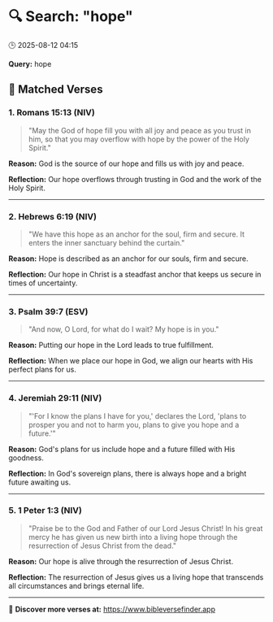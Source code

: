 # 🔍 Search: "hope"
🕒 2025-08-12 04:15

**Query:** hope

## 📖 Matched Verses

### 1. Romans 15:13 (NIV)
> "May the God of hope fill you with all joy and peace as you trust in him, so that you may overflow with hope by the power of the Holy Spirit."

**Reason:** God is the source of our hope and fills us with joy and peace.

**Reflection:** Our hope overflows through trusting in God and the work of the Holy Spirit.

---

### 2. Hebrews 6:19 (NIV)
> "We have this hope as an anchor for the soul, firm and secure. It enters the inner sanctuary behind the curtain."

**Reason:** Hope is described as an anchor for our souls, firm and secure.

**Reflection:** Our hope in Christ is a steadfast anchor that keeps us secure in times of uncertainty.

---

### 3. Psalm 39:7 (ESV)
> "And now, O Lord, for what do I wait? My hope is in you."

**Reason:** Putting our hope in the Lord leads to true fulfillment.

**Reflection:** When we place our hope in God, we align our hearts with His perfect plans for us.

---

### 4. Jeremiah 29:11 (NIV)
> "'For I know the plans I have for you,' declares the Lord, 'plans to prosper you and not to harm you, plans to give you hope and a future.'"

**Reason:** God's plans for us include hope and a future filled with His goodness.

**Reflection:** In God's sovereign plans, there is always hope and a bright future awaiting us.

---

### 5. 1 Peter 1:3 (NIV)
> "Praise be to the God and Father of our Lord Jesus Christ! In his great mercy he has given us new birth into a living hope through the resurrection of Jesus Christ from the dead."

**Reason:** Our hope is alive through the resurrection of Jesus Christ.

**Reflection:** The resurrection of Jesus gives us a living hope that transcends all circumstances and brings eternal life.

---

🔗 **Discover more verses at:** https://www.bibleversefinder.app
